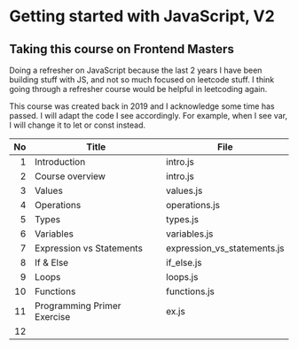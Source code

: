 # Getting started with JavaScript, V2

## Taking this course on Frontend Masters

Doing a refresher on JavaScript because the last 2 years I have been building stuff with JS, and not so much focused on leetcode stuff. I think going through a refresher course would be helpful in leetcoding again.

This course was created back in 2019 and I acknowledge some time has passed. I will adapt the code I see accordingly. For example, when I see var, I will change it to let or const instead.

|  No | Title                       | File                        |
| --: | --------------------------- | --------------------------- |
|   1 | Introduction                | intro.js                    |
|   2 | Course overview             | intro.js                    |
|   3 | Values                      | values.js                   |
|   4 | Operations                  | operations.js               |
|   5 | Types                       | types.js                    |
|   6 | Variables                   | variables.js                |
|   7 | Expression vs Statements    | expression_vs_statements.js |
|   8 | If & Else                   | if_else.js                  |
|   9 | Loops                       | loops.js                    |
|  10 | Functions                   | functions.js                |
|  11 | Programming Primer Exercise | ex.js                       |
|  12 |                             |                             |
